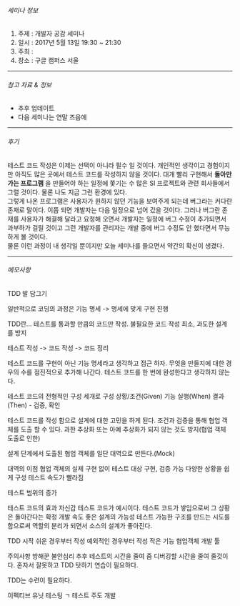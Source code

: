 
###### 세미나 정보
1. 주제 : 개발자 공감 세미나
2. 일시 : 2017년 5월 13일 19:30 ~ 21:30
3. 주최 :
4. 장소 : 구글 캠퍼스 서울

---
###### 참고 자료 & 정보
- 추후 업데이트
- 다음 세미나는 연말 즈음에
---

###### 후기

테스트 코드 작성은 이제는 선택이 아니라 필수 일 것이다. 개인적인 생각이고 경험이지만 아직도 많은 곳에서 테스트 코드를 작성하지 않을 것이다.
대개 빨리 구현해서 **돌아만 가는 프로그램** 을 만들어야 하는 일정에 쫓기는 수 많은 SI 프로젝트와 관련 회사들에서 그럴 것이다. 물론 나도 지금 그런 환경에 있다.  
그렇게 나온 프로그램은 사용자가 원하지 않던 기능을 보여주게 되는데 버그라는 커다란 존재로 말이다. 이쯤 되면 개발자는 다음 일정으로 넘어 갔을 것이다. 그러나 버그란 존재를 사용자가 해결해 달라고 요청해 오면서 개발자는 일정에 버그 수정이 추가되면서 과부하가 걸릴 것이고 그런 개발자를 관리자는 개발 중에 버그 수정도 안 했다면서 무능하게 볼 것이다.   
물론 이런 과정이 내 생각일 뿐이지만 오늘 세미나를 들으면서 약간의 확신이 생겼다.






---
###### 메모사항
TDD 발 담그기

일반적으로 코딩의 과정은 기능 명세 -> 명세에 맞게 구현 진행

TDD란...
테스트를 통과할 만큼의 코드만 작성.
불필요한 코드 작성 최소, 과도한 설계를 방지

테스트 작성 -> 코드 작성 -> 코드 정리

테스트 코드를 구현이 아닌 기능 명세라고 생각하고 접근 하자.
  무엇을 만들지에 대한
  경우의 수를 점진적으로 추가해 나간다. 테스트 코드를 한 번에 완성한다고 생각하지 않는다.

테스트 코드의 전형적인 구성
  세개로 구성
    상황/조건(Given)
    기능 실행(When)
    결과(Then) - 검증, 확인

테스트 코드를 작성 함으로 설계에 대한 고민을 하게 된다.
  조건과 검증을 통해 협업 객체를 도출 할 수 있다.
  과한 추상화 또는 아예 추상화가 되지 않는 것도 방지(협업 객체 도출로 인한)

설계 단계에서 도출된 협업 객체를 일단 대역으로 만든다.(Mock)

대역의 이점
  협업 객체의 실제 구현 없이 테스트 대상 구현, 검증 가능
  다양한 상황을 쉽게 구성
  테스트 속도가 빨라짐

테스트 범위의 증가

테스트 코드의 효과
  자신감
    테스트 코드가 예시이다.
    테스트 코드가 쌓임으로써 그 상황은 돌아간다는 확정
  개발 속도
  좋은 설계의 가능성
    테스트 가능한 구조를 만드는 시도를 함으로써 역할의 분리가 되면서
    소스의 설계가 좋아진다.

  TDD 시작
    쉬운 경우부터 작성
    예외적인 경우부터 작성
    작은 기능
    협업객체
    개발 툴

주의사항
  방해꾼
  불안심리
    추후 테스트의 시간을 줄여 줌
    디버깅할 시간을 줄여 줄것이다.
  혼자서 잘못하고 TDD 탓하기
    연습이 필요하다.

  TDD는 수련이 필요하다.

  이펙티브 유닛 테스팅
ㄱ  테스트 주도 개발
